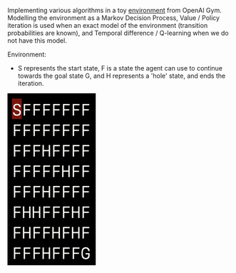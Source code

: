 Implementing various algorithms in a toy [environment](https://gym.openai.com/envs/FrozenLake-v0/) from OpenAI Gym. Modelling the environment as a Markov Decision Process, Value / Policy iteration is used when an exact model of the environment (transition probabilities are known), and Temporal difference / Q-learning when we do not have this model.

Environment: 

- S represents the start state, F is a state the agent can use to continue towards the goal state G, and H represents a 'hole' state, and ends the iteration.

![Screenshot](demo.png)
